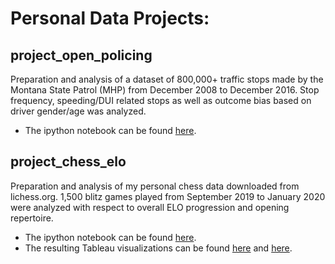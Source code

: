 # Personal Data Projects:

## project_open_policing
Preparation and analysis of a dataset of 800,000+ traffic stops made by the Montana State Patrol (MHP) from December 2008 to December 2016. Stop frequency, speeding/DUI related stops as well as outcome bias based on driver gender/age was analyzed.
* The ipython notebook can be found [here](https://github.com/macphee227/data-projects/blob/master/project_open_policing.ipynb).

## project_chess_elo
Preparation and analysis of my personal chess data downloaded from lichess.org. 1,500 blitz games played from September 2019 to January 2020 were analyzed with respect to overall ELO progression and opening repertoire.
* The ipython notebook can be found [here](https://github.com/macphee227/data-projects/blob/master/project_chess_elo.ipynb).
* The resulting Tableau visualizations can be found [here](https://github.com/macphee227/data-projects/blob/master/project_chess_elo_RATING.png) and [here](https://github.com/macphee227/data-projects/blob/master/project_chess_elo_OPENINGS.png).


